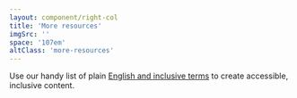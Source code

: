 ```yaml
---
layout: component/right-col
title: 'More resources'
imgSrc: ''
space: '107em'
altClass: 'more-resources'
---
```


Use our handy list of plain [English and inclusive terms](/accessibility-inclusivity/write-for-everyone/inclusive-terms/) to create accessible, inclusive content.

